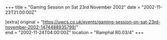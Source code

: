 +++
title = "Gaming Session on Sat 23rd November 2002"
date = "2002-11-23T21:00:00Z"

[extra]
original = "https://uwcs.co.uk/events/gaming-session-on-sat-23rd-november-2002-1474488935799/"    
end = "2002-11-24T04:00:00Z"
location = "Ramphal R0.03/4"
+++



